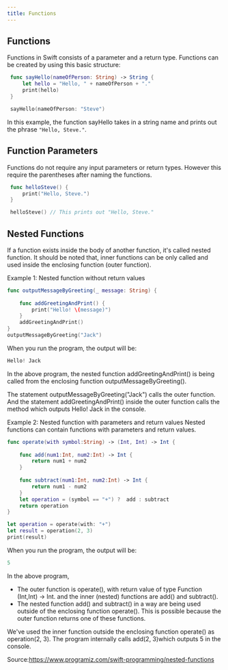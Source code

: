 ```yaml
---
title: Functions
---
```

## Functions

Functions in Swift consists of a parameter and a return type. Functions can be created by using this basic structure:
 ```Swift
  func sayHello(nameOfPerson: String) -> String {
      let hello = "Hello, " + nameOfPerson + "."
      print(hello)
  }

  sayHello(nameOfPerson: "Steve") 
 ```
In this example, the function sayHello takes in a string name and prints out the phrase `"Hello, Steve."`.

## Function Parameters

Functions do not require any input parameters or return types. However this require the parentheses after naming the functions.
 ```Swift
  func helloSteve() {
      print("Hello, Steve.")
  }

  helloSteve() // This prints out "Hello, Steve."
 ```
## Nested Functions

If a function exists inside the body of another function, it's called nested function. It should be noted that, inner functions can be only called and used inside the enclosing function (outer function).

Example 1: Nested function without return values

```Swift
func outputMessageByGreeting(_ message: String) {
    
    func addGreetingAndPrint() {
        print("Hello! \(message)")
    }
    addGreetingAndPrint()
}
outputMessageByGreeting("Jack")
```

When you run the program, the output will be:

```Swift
Hello! Jack
```

In the above program, the nested function addGreetingAndPrint() is being called from the enclosing function outputMessageByGreeting().

The statement outputMessageByGreeting("Jack") calls the outer function. And the statement addGreetingAndPrint() inside the outer function calls the method which outputs Hello! Jack in the console.

Example 2: Nested function with parameters and return values
Nested functions can contain functions with parameters and return values.

```Swift
func operate(with symbol:String) -> (Int, Int) -> Int {
    
    func add(num1:Int, num2:Int) -> Int {
        return num1 + num2
    }
    
    func subtract(num1:Int, num2:Int) -> Int {
        return num1 - num2
    }
    let operation = (symbol == "+") ?  add : subtract
    return operation
}

let operation = operate(with: "+")
let result = operation(2, 3)
print(result)
```
When you run the program, the output will be:
```Swift
5
```
In the above program,

- The outer function is operate(), with return value of type Function (Int,Int) -> Int.
and the inner (nested) functions are add() and subtract().
 - The nested function add() and subtract() in a way are being used outside of the enclosing function operate(). This is possible because the outer function returns one of these functions.

We've used the inner function outside the enclosing function operate() as operation(2, 3). The program internally calls add(2, 3)which outputs 5 in the console.

Source:https://www.programiz.com/swift-programming/nested-functions

